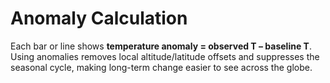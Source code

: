 # Anomaly Calculation

Each bar or line shows **temperature anomaly = observed T – baseline T**. Using anomalies removes local altitude/latitude offsets and suppresses the seasonal cycle, making long-term change easier to see across the globe. 